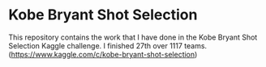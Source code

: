 # Kobe Bryant Shot Selection
This repository contains the work that I have done in the Kobe Bryant Shot Selection Kaggle challenge. I finished 27th over 1117 teams.
(https://www.kaggle.com/c/kobe-bryant-shot-selection)

